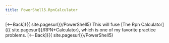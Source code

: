 ```yaml
---
title: PowerShell5.RpnCalculator
---
```

[<--Back]({{ site.pagesurl}}/PowerShell5)
This will fuse [The Rpn Calculator]({{ site.pagesurl}}/RPN+Calculator), which is one of my favorite practice problems.
[<--Back]({{ site.pagesurl}}/PowerShell5)
